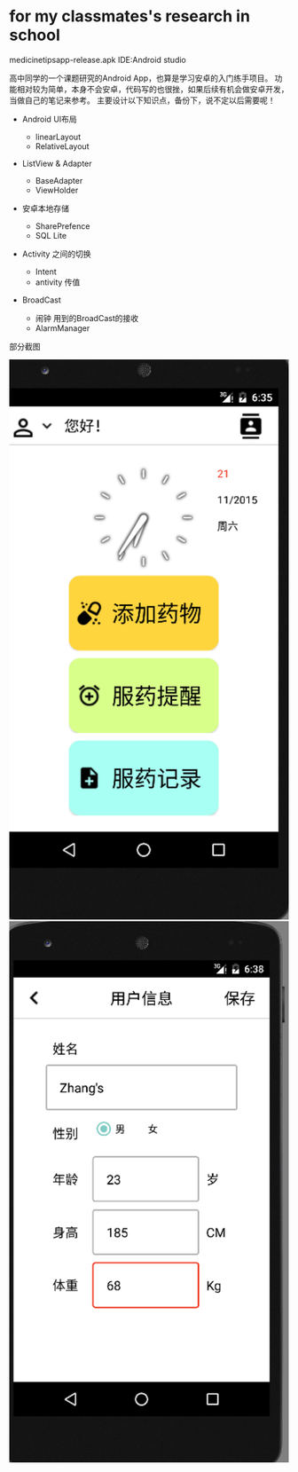 # for my classmates's research in school
medicinetipsapp-release.apk
IDE:Android studio


高中同学的一个课题研究的Android App，也算是学习安卓的入门练手项目。
功能相对较为简单，本身不会安卓，代码写的也很挫，如果后续有机会做安卓开发，当做自己的笔记来参考。
主要设计以下知识点，备份下，说不定以后需要呢！

- Android UI布局
    - linearLayout
    - RelativeLayout
- ListView & Adapter
    - BaseAdapter
    - ViewHolder
- 安卓本地存储
    - SharePrefence
    - SQL Lite

- Activity 之间的切换
    - Intent
    - antivity 传值
- BroadCast
    - 闹钟 用到的BroadCast的接收
    - AlarmManager



部分截图

![首页](./desp_img/desp-1.png)
![用户信息](./desp_img/desp-2.png)

